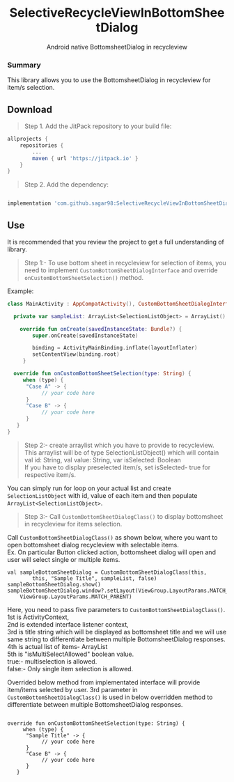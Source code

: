 
<h1 align="center">SelectiveRecycleViewInBottomSheetDialog</h1>
<p align="center">Android native BottomsheetDialog in recycleview</p>
  
### Summary  

This library allows you to use the BottomsheetDialog in recycleview for item/s selection.

  
## Download  
  
> Step 1. Add the JitPack repository to your build file:
   
```gradle 
allprojects {
	repositories {
		...
		maven { url 'https://jitpack.io' }
	}
}
```
	
> Step 2. Add the dependency:

```gradle

implementation 'com.github.sagar98:SelectiveRecycleViewInBottomSheetDialog:Tag'

```  
  
  
## Use  

It is recommended that you review the project to get a full understanding of library. 
> Step 1:-
To use bottom sheet in recycleview for selection of items, you need to implement ```CustomBottomSheetDialogInterface```
and override ```onCustomBottomSheetSelection()``` method.

Example:

```kotlin
class MainActivity : AppCompatActivity(), CustomBottomSheetDialogInterface {

  private var sampleList: ArrayList<SelectionListObject> = ArrayList()

    override fun onCreate(savedInstanceState: Bundle?) {
        super.onCreate(savedInstanceState)

        binding = ActivityMainBinding.inflate(layoutInflater)
        setContentView(binding.root)
     }

  override fun onCustomBottomSheetSelection(type: String) {
     when (type) {
      "Case A" -> {
           // your code here
      }
      "Case B" -> {
           // your code here
      }
   }
}
```

> Step 2:-
create arraylist which you have to provide to recycleview.
This arraylist will be of type SelectionListObject() which will contain<br>
val id: String, val value: String, var isSelected: Boolean<br>
If you have to display preselected item/s, set isSelected- true for respective item/s.

You can simply run for loop on your actual list and create ```SelectionListObject``` with id, value of each item and
then populate ```ArrayList<SelectionListObject>```.

>Step 3:-
Call ```CustomBottomSheetDialogClass()``` to display bottomsheet in recycleview for items selection.
 
Call ```CustomBottomSheetDialogClass()``` as shown below, where you want to open bottomsheet dialog recycleview with selectable items.<br>
Ex. On particular Button clicked action, bottomsheet dialog will open and user will select single or multiple items.

    val sampleBottomSheetDialog = CustomBottomSheetDialogClass(this,
            this, "Sample Title", sampleList, false)
    sampleBottomSheetDialog.show()
    sampleBottomSheetDialog.window?.setLayout(ViewGroup.LayoutParams.MATCH_PARENT,
        ViewGroup.LayoutParams.MATCH_PARENT)

Here, you need to pass five parameters to ```CustomBottomSheetDialogClass()```.
<br> 1st is ActivityContext,<br>
2nd is extended interface listener context,<br>
3rd is title string which will be displayed as bottomsheet title and we will use same string to differentiate between multiple BottomsheetDialog
 responses.<br>
4th is actual list of items- ArrayList<SelectionListObject><br>
5th is "isMultiSelectAllowed" boolean value.<br>
 true:- multiselection is allowed.<br>
 false:- Only single item selection is allowed.<br>
 
 Overrided below method from implementated interface will provide item/items selected by user.
3rd parameter in ```CustomBottomSheetDialogClass()``` is used in below overridden method to differentiate between multiple BottomsheetDialog
responses.
```

override fun onCustomBottomSheetSelection(type: String) {
     when (type) {
      "Sample Title" -> {
           // your code here
      }
      "Case B" -> {
           // your code here
      }
   }

```
